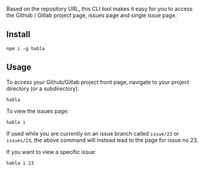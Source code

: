 Based on the repository URL, this CLI tool makes it easy for you to access the Github / Gitlab project page, issues page and single issue page.

## Install

```
npm i -g habla
```

## Usage

To access your Github/Gitlab project front page, navigate to your project directory (or a subdirectory).

```
habla
```

To view the issues page:

```
habla i
```

If used while you are currently on an issue branch called `issue/23` or `issues/23`, the above command will instead lead to the page for issue no 23.

If you want to view a specific issue:

```
habla i 23
```